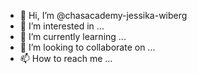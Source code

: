 - 👋 Hi, I’m @chasacademy-jessika-wiberg
- 👀 I’m interested in ...
- 🌱 I’m currently learning ...
- 💞️ I’m looking to collaborate on ...
- 📫 How to reach me ...

<!---
chasacademy-jessika-wiberg/chasacademy-jessika-wiberg is a ✨ special ✨ repository because its `README.md` (this file) appears on your GitHub profile.
You can click the Preview link to take a look at your changes.
--->
